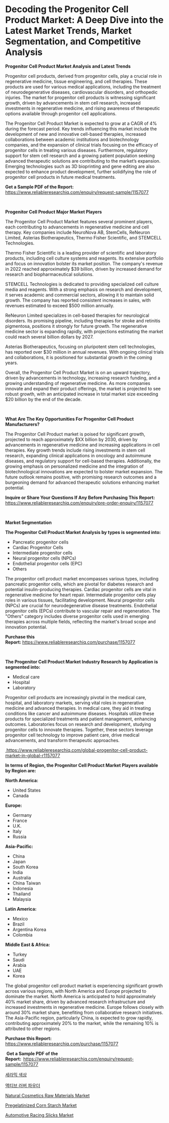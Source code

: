 <p><h1>Decoding the Progenitor Cell Product Market: A Deep Dive into the Latest Market Trends, Market Segmentation, and Competitive Analysis</h1></p><p><strong>Progenitor Cell Product Market Analysis and Latest Trends</strong></p>
<p><p>Progenitor cell products, derived from progenitor cells, play a crucial role in regenerative medicine, tissue engineering, and cell therapies. These products are used for various medical applications, including the treatment of neurodegenerative diseases, cardiovascular disorders, and orthopedic injuries. The market for progenitor cell products is witnessing significant growth, driven by advancements in stem cell research, increased investments in regenerative medicine, and rising awareness of therapeutic options available through progenitor cell applications.</p><p>The Progenitor Cell Product Market is expected to grow at a CAGR of 4% during the forecast period. Key trends influencing this market include the development of new and innovative cell-based therapies, increased collaborations between academic institutions and biotechnology companies, and the expansion of clinical trials focusing on the efficacy of progenitor cells in treating various diseases. Furthermore, regulatory support for stem cell research and a growing patient population seeking advanced therapeutic solutions are contributing to the market’s expansion. Emerging technologies such as 3D bioprinting and gene editing are also expected to enhance product development, further solidifying the role of progenitor cell products in future medical treatments.</p></p>
<p><strong>Get a Sample PDF of the Report:&nbsp;</strong> <a href="https://www.reliableresearchiq.com/enquiry/request-sample/1157077">https://www.reliableresearchiq.com/enquiry/request-sample/1157077</a></p>
<p>&nbsp;</p>
<p><strong>Progenitor Cell Product Major Market Players</strong></p>
<p><p>The Progenitor Cell Product Market features several prominent players, each contributing to advancements in regenerative medicine and cell therapy. Key companies include NeuroNova AB, StemCells, ReNeuron Limited, Asterias Biotherapeutics, Thermo Fisher Scientific, and STEMCELL Technologies.</p><p>Thermo Fisher Scientific is a leading provider of scientific and laboratory products, including cell culture systems and reagents. Its extensive portfolio and focus on innovation bolster its market position. The company's revenue in 2022 reached approximately $39 billion, driven by increased demand for research and biopharmaceutical solutions.</p><p>STEMCELL Technologies is dedicated to providing specialized cell culture media and reagents. With a strong emphasis on research and development, it serves academic and commercial sectors, allowing it to maintain solid growth. The company has reported consistent increases in sales, with revenues estimated to exceed $500 million annually.</p><p>ReNeuron Limited specializes in cell-based therapies for neurological disorders. Its promising pipeline, including therapies for stroke and retinitis pigmentosa, positions it strongly for future growth. The regenerative medicine sector is expanding rapidly, with projections estimating the market could reach several billion dollars by 2027.</p><p>Asterias Biotherapeutics, focusing on pluripotent stem cell technologies, has reported over $30 million in annual revenues. With ongoing clinical trials and collaborations, it is positioned for substantial growth in the coming years.</p><p>Overall, the Progenitor Cell Product Market is on an upward trajectory, driven by advancements in technology, increasing research funding, and a growing understanding of regenerative medicine. As more companies innovate and expand their product offerings, the market is projected to see robust growth, with an anticipated increase in total market size exceeding $20 billion by the end of the decade.</p></p>
<p>&nbsp;</p>
<p><strong>What Are The Key Opportunities For Progenitor Cell Product Manufacturers?</strong></p>
<p><p>The Progenitor Cell Product market is poised for significant growth, projected to reach approximately $XX billion by 2030, driven by advancements in regenerative medicine and increasing applications in cell therapies. Key growth trends include rising investments in stem cell research, expanding clinical applications in oncology and autoimmune diseases, and regulatory support for cell-based therapies. Additionally, the growing emphasis on personalized medicine and the integration of biotechnological innovations are expected to bolster market expansion. The future outlook remains positive, with promising research outcomes and a burgeoning demand for advanced therapeutic solutions enhancing market potential.</p></p>
<p><strong>Inquire or Share Your Questions If Any Before Purchasing This Report:</strong> <a href="https://www.reliableresearchiq.com/enquiry/pre-order-enquiry/1157077">https://www.reliableresearchiq.com/enquiry/pre-order-enquiry/1157077</a></p>
<p>&nbsp;</p>
<p><strong>Market Segmentation</strong></p>
<p><strong>The Progenitor Cell Product Market Analysis by types is segmented into:</strong></p>
<p><ul><li>Pancreatic progenitor cells</li><li>Cardiac Progenitor Cells</li><li>Intermediate progenitor cells</li><li>Neural progenitor cells (NPCs)</li><li>Endothelial progenitor cells (EPC)</li><li>Others</li></ul></p>
<p><p>The progenitor cell product market encompasses various types, including pancreatic progenitor cells, which are pivotal for diabetes research and potential insulin-producing therapies. Cardiac progenitor cells are vital in regenerative medicine for heart repair. Intermediate progenitor cells play roles in various tissues, facilitating development. Neural progenitor cells (NPCs) are crucial for neurodegenerative disease treatments. Endothelial progenitor cells (EPCs) contribute to vascular repair and regeneration. The "Others" category includes diverse progenitor cells used in emerging therapies across multiple fields, reflecting the market's broad scope and innovation potential.</p></p>
<p><strong>Purchase this Report:&nbsp;</strong><a href="https://www.reliableresearchiq.com/purchase/1157077">https://www.reliableresearchiq.com/purchase/1157077</a></p>
<p>&nbsp;</p>
<p><strong>The Progenitor Cell Product Market Industry Research by Application is segmented into:</strong></p>
<p><ul><li>Medical care</li><li>Hospital</li><li>Laboratory</li></ul></p>
<p><p>Progenitor cell products are increasingly pivotal in the medical care, hospital, and laboratory markets, serving vital roles in regenerative medicine and advanced therapies. In medical care, they aid in treating conditions like cancer and autoimmune diseases. Hospitals utilize these products for specialized treatments and patient management, enhancing outcomes. Laboratories focus on research and development, studying progenitor cells to innovate therapies. Together, these sectors leverage progenitor cell technology to improve patient care, drive medical advancements, and transform therapeutic approaches.</p></p>
<p><a href="https://www.reliableresearchiq.com/global-progenitor-cell-product-market-in-global-r1157077">&nbsp;https://www.reliableresearchiq.com/global-progenitor-cell-product-market-in-global-r1157077</a></p>
<p><strong>In terms of Region, the Progenitor Cell Product Market Players available by Region are:</strong></p>
<p>
    <p> <strong> North America: </strong>
        <ul>
            <li>United States</li>
            <li>Canada</li>
        </ul>
        </p> 
    <p> <strong> Europe: </strong>
        <ul>
            <li>Germany</li>
            <li>France</li>
            <li>U.K.</li>
            <li>Italy</li>
            <li>Russia</li>
        </ul>
        </p> 
    <p> <strong> Asia-Pacific: </strong>
        <ul>
            <li>China</li>
            <li>Japan</li>
            <li>South Korea</li>
            <li>India</li>
            <li>Australia</li>
            <li>China Taiwan</li>
            <li>Indonesia</li>
            <li>Thailand</li>
            <li>Malaysia</li>
        </ul>
        </p> 
    <p> <strong> Latin America: </strong>
        <ul>
            <li>Mexico</li>
            <li>Brazil</li>
            <li>Argentina Korea</li>
            <li>Colombia</li>
        </ul>
        </p> 
    <p> <strong> Middle East & Africa: </strong>
        <ul>
            <li>Turkey</li>
            <li>Saudi</li>
            <li>Arabia</li>
            <li>UAE</li>
            <li>Korea</li>
        </ul>
    </p>
    </p>
<p><p>The global progenitor cell product market is experiencing significant growth across various regions, with North America and Europe projected to dominate the market. North America is anticipated to hold approximately 40% market share, driven by advanced research infrastructure and increased investments in regenerative medicine. Europe follows closely with around 30% market share, benefiting from collaborative research initiatives. The Asia-Pacific region, particularly China, is expected to grow rapidly, contributing approximately 20% to the market, while the remaining 10% is attributed to other regions.</p></p>
<p><strong>Purchase this Report: </strong><a href="https://www.reliableresearchiq.com/purchase/1157077">https://www.reliableresearchiq.com/purchase/1157077</a></p>
<p>&nbsp;<strong>Get a Sample PDF of the Report:&nbsp;&nbsp;</strong><a href="https://www.reliableresearchiq.com/enquiry/request-sample/1157077">https://www.reliableresearchiq.com/enquiry/request-sample/1157077</a></p>
<p><strong></strong></p>
<p><p><a href="https://medium.com/@timmyarrowssi/ceramic-colours-market-%EC%9D%98-%EA%B8%80%EB%A1%9C%EB%B2%8C-%EC%8B%9C%EC%9E%A5-%EA%B0%9C%EC%9A%94%EB%8A%94-%EC%A0%84-%EC%84%B8%EA%B3%84-%EB%B0%8F-%EC%A3%BC%EC%9A%94-%EC%8B%9C%EC%9E%A5%EC%9D%98-%EC%82%B0%EC%97%85%EC%97%90-%EC%98%81%ED%96%A5%EC%9D%84-%EB%AF%B8%EC%B9%98%EB%8A%94-%EC%A3%BC%EC%9A%94-%ED%8A%B8%EB%A0%8C%EB%93%9C%EC%97%90-%EB%8C%80%ED%95%9C-%EB%8F%85%ED%8A%B9%ED%95%9C-%EA%B4%80%EC%A0%90%EC%9D%84-%EC%A0%9C%EA%B3%B5%ED%95%A9%EB%8B%88%EB%8B%A4-0a7321944ae9">세라믹 색상</a></p><p><a href="https://medium.com/@timmyarrowssi/%EC%84%B8%EA%B3%84-active-rubber-powder-market-%EC%9D%80-2024%EC%97%90%EC%84%9C-2031%EB%A1%9C-%EC%97%B0%ED%8F%89%EA%B7%A0-%EC%A6%9D%EA%B0%80%EC%9C%A8%EC%9D%84-%EB%B3%B4%EC%9D%BC-%EA%B2%83%EC%9C%BC%EB%A1%9C-%EC%98%88%EC%83%81%EB%90%A9%EB%8B%88%EB%8B%A4-32b87836f83c">액티브 러버 파우더</a></p><p><a href="https://www.linkedin.com/pulse/natural-cosmetics-raw-materials-market-size-type-active-ingredientsaesthetic-nkthc?trackingId=9d67djjGQdGCSJ7HFbySlg%3D%3D">Natural Cosmetics Raw Materials Market</a></p><p><a href="https://issuu.com/reportprime-2/docs/pregelatinized-corn-starch-market-s_d59390fd0e4327">Pregelatinized Corn Starch Market</a></p><p><a href="https://github.com/jeffreybishop26/Market-Research-Report-List-1/blob/main/automotive-racing-slicks-market.md">Automotive Racing Slicks Market</a></p></p>
